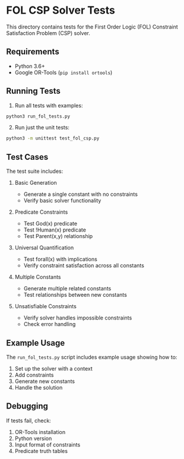 # FOL CSP Solver Tests

This directory contains tests for the First Order Logic (FOL) Constraint Satisfaction Problem (CSP) solver.

## Requirements

- Python 3.6+
- Google OR-Tools (`pip install ortools`)

## Running Tests

1. Run all tests with examples:

```bash
python3 run_fol_tests.py
```

2. Run just the unit tests:

```bash
python3 -m unittest test_fol_csp.py
```

## Test Cases

The test suite includes:

1. Basic Generation

   - Generate a single constant with no constraints
   - Verify basic solver functionality

2. Predicate Constraints

   - Test God(x) predicate
   - Test !Human(x) predicate
   - Test Parent(x,y) relationship

3. Universal Quantification

   - Test forall(x) with implications
   - Verify constraint satisfaction across all constants

4. Multiple Constants

   - Generate multiple related constants
   - Test relationships between new constants

5. Unsatisfiable Constraints
   - Verify solver handles impossible constraints
   - Check error handling

## Example Usage

The `run_fol_tests.py` script includes example usage showing how to:

1. Set up the solver with a context
2. Add constraints
3. Generate new constants
4. Handle the solution

## Debugging

If tests fail, check:

1. OR-Tools installation
2. Python version
3. Input format of constraints
4. Predicate truth tables
